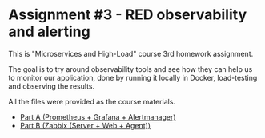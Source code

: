 # Assignment #3 - RED observability and alerting

This is "Microservices and High-Load" course 3rd homework assignment.

The goal is to try around observability tools and see how they can help us to monitor our application, done by running it locally in Docker, load-testing and observing the results.

All the files were provided as the course materials.

- [Part A (Prometheus + Grafana + Alertmanager)](partA/README.md)
- [Part B (Zabbix (Server + Web + Agent))](partB/README.md)
